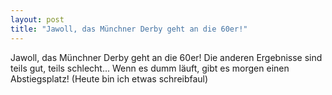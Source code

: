 ```yaml
---
layout: post
title: "Jawoll, das Münchner Derby geht an die 60er!"
---
```


Jawoll, das Münchner Derby geht an die 60er! Die anderen Ergebnisse sind teils gut, teils schlecht... Wenn es dumm läuft, gibt es morgen einen Abstiegsplatz! (Heute bin ich etwas schreibfaul)
